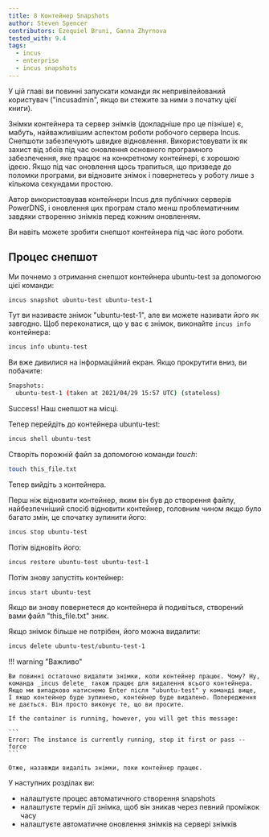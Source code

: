 ```yaml
---
title: 8 Контейнер Snapshots
author: Steven Spencer
contributors: Ezequiel Bruni, Ganna Zhyrnova
tested_with: 9.4
tags:
  - incus
  - enterprise
  - incus snapshots
---
```


У цій главі ви повинні запускати команди як непривілейований користувач ("incusadmin", якщо ви стежите за ними з початку цієї книги).

Знімки контейнера та сервер знімків (докладніше про це пізніше) є, мабуть, найважливішим аспектом роботи робочого сервера Incus. Снепшоти забезпечують швидке відновлення. Використовувати їх як захист від збоїв під час оновлення основного програмного забезпечення, яке працює на конкретному контейнері, є хорошою ідеєю. Якщо під час оновлення щось трапиться, що призведе до поломки програми, ви відновите знімок і повернетесь у роботу лише з кількома секундами простою.

Автор використовував контейнери Incus для публічних серверів PowerDNS, і оновлення цих програм стало менш проблематичним завдяки створенню знімків перед кожним оновленням.

Ви навіть можете зробити снепшот контейнера під час його роботи.

## Процес снепшот

Ми почнемо з отримання снепшот контейнера ubuntu-test за допомогою цієї команди:

```bash
incus snapshot ubuntu-test ubuntu-test-1
```

Тут ви називаєте знімок "ubuntu-test-1", але ви можете називати його як завгодно. Щоб переконатися, що у вас є знімок, виконайте `incus info` контейнера:

```bash
incus info ubuntu-test
```

Ви вже дивилися на інформаційний екран. Якщо прокрутити вниз, ви побачите:

```bash
Snapshots:
  ubuntu-test-1 (taken at 2021/04/29 15:57 UTC) (stateless)
```

Success! Наш снепшот на місці.

Тепер перейдіть до контейнера ubuntu-test:

```bash
incus shell ubuntu-test
```

Створіть порожній файл за допомогою команди _touch_:

```bash
touch this_file.txt
```

Тепер вийдіть з контейнера.

Перш ніж відновити контейнер, яким він був до створення файлу, найбезпечніший спосіб відновити контейнер, головним чином якщо було багато змін, це спочатку зупинити його:

```bash
incus stop ubuntu-test
```

Потім відновіть його:

```bash
incus restore ubuntu-test ubuntu-test-1
```

Потім знову запустіть контейнер:

```bash
incus start ubuntu-test
```

Якщо ви знову повернетеся до контейнера й подивіться, створений вами файл "this_file.txt" зник.

Якщо знімок більше не потрібен, його можна видалити:

```bash
incus delete ubuntu-test/ubuntu-test-1
```

!!! warning "Важливо"

````
Ви повинні остаточно видалити знімки, коли контейнер працює. Чому? Ну, команда _incus delete_ також працює для видалення всього контейнера. Якщо ми випадково натиснемо Enter після "ubuntu-test" у команді вище, І якщо контейнер буде зупинено, контейнер буде видалено. Попередження не дається. Він просто виконує те, що ви просите.

If the container is running, however, you will get this message:

```
Error: The instance is currently running, stop it first or pass --force
```

Отже, назавжди видаліть знімки, поки контейнер працює.
````

У наступних розділах ви:

- налаштуєте процес автоматичного створення snapshots
- налаштуєте термін дії знімка, щоб він зникав через певний проміжок часу
- налаштуєте автоматичне оновлення знімків на сервері знімків
